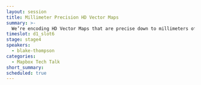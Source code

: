 ```yaml
---
layout: session
title: Millimeter Precision HD Vector Maps
summary: >-
  We’re encoding HD Vector Maps that are precise down to millimeters of precision yet are highly compressed. Our Vector Tile specification provides variable precision and is designed to distribute large complex data and it is only set to be better. We are now building out the next version of our open source specification with the development of Vector Tile 3. This updated format will feature even higher levels of compression and unlock many other new possibilities. This will radically save bandwidth for streaming data to devices and reduces storage size for larger area coverage offline.
timeslot: d1_slot6
stage: stage4
speakers:
  - blake-thompson
categories:
  - Mapbox Tech Talk
short_summary:
scheduled: true
---
```


